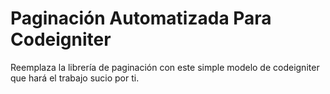 # Paginación Automatizada Para Codeigniter
Reemplaza la librería de paginación con este simple modelo de codeigniter que hará el trabajo sucio por ti.
